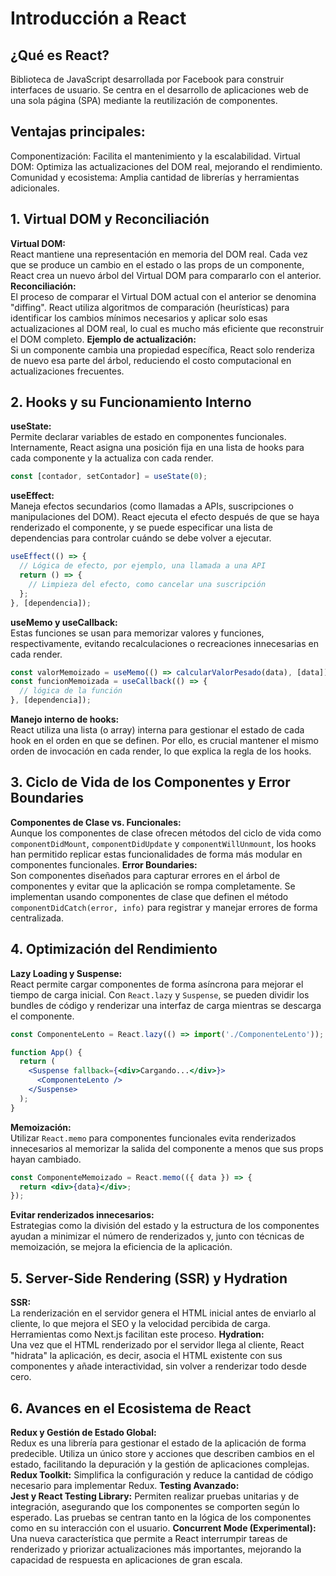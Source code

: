 # Introducción a React
## ¿Qué es React?
Biblioteca de JavaScript desarrollada por Facebook para construir interfaces de usuario.
Se centra en el desarrollo de aplicaciones web de una sola página (SPA) mediante la reutilización de componentes.
## Ventajas principales:
Componentización: Facilita el mantenimiento y la escalabilidad.
Virtual DOM: Optimiza las actualizaciones del DOM real, mejorando el rendimiento.
Comunidad y ecosistema: Amplia cantidad de librerías y herramientas adicionales.

## 1. Virtual DOM y Reconciliación

**Virtual DOM:**  
  React mantiene una representación en memoria del DOM real. Cada vez que se produce un cambio en el estado o las props de un componente, React crea un nuevo árbol del Virtual DOM para compararlo con el anterior.
**Reconciliación:**  
  El proceso de comparar el Virtual DOM actual con el anterior se denomina "diffing". React utiliza algoritmos de comparación (heurísticas) para identificar los cambios mínimos necesarios y aplicar solo esas actualizaciones al DOM real, lo cual es mucho más eficiente que reconstruir el DOM completo.
**Ejemplo de actualización:**  
  Si un componente cambia una propiedad específica, React solo renderiza de nuevo esa parte del árbol, reduciendo el costo computacional en actualizaciones frecuentes.

## 2. Hooks y su Funcionamiento Interno

**useState:**  
  Permite declarar variables de estado en componentes funcionales. Internamente, React asigna una posición fija en una lista de hooks para cada componente y la actualiza con cada render.
  ```jsx
  const [contador, setContador] = useState(0);
  ```
**useEffect:**  
  Maneja efectos secundarios (como llamadas a APIs, suscripciones o manipulaciones del DOM). React ejecuta el efecto después de que se haya renderizado el componente, y se puede especificar una lista de dependencias para controlar cuándo se debe volver a ejecutar.
  ```jsx
  useEffect(() => {
    // Lógica de efecto, por ejemplo, una llamada a una API
    return () => {
      // Limpieza del efecto, como cancelar una suscripción
    };
  }, [dependencia]);
  ```
**useMemo y useCallback:**  
  Estas funciones se usan para memorizar valores y funciones, respectivamente, evitando recalculaciones o recreaciones innecesarias en cada render.
  ```jsx
  const valorMemoizado = useMemo(() => calcularValorPesado(data), [data]);
  const funcionMemoizada = useCallback(() => {
    // lógica de la función
  }, [dependencia]);
  ```
**Manejo interno de hooks:**  
  React utiliza una lista (o array) interna para gestionar el estado de cada hook en el orden en que se definen. Por ello, es crucial mantener el mismo orden de invocación en cada render, lo que explica la regla de los hooks.

## 3. Ciclo de Vida de los Componentes y Error Boundaries

**Componentes de Clase vs. Funcionales:**  
  Aunque los componentes de clase ofrecen métodos del ciclo de vida como `componentDidMount`, `componentDidUpdate` y `componentWillUnmount`, los hooks han permitido replicar estas funcionalidades de forma más modular en componentes funcionales.
**Error Boundaries:**  
  Son componentes diseñados para capturar errores en el árbol de componentes y evitar que la aplicación se rompa completamente. Se implementan usando componentes de clase que definen el método `componentDidCatch(error, info)` para registrar y manejar errores de forma centralizada.

## 4. Optimización del Rendimiento

**Lazy Loading y Suspense:**  
  React permite cargar componentes de forma asíncrona para mejorar el tiempo de carga inicial. Con `React.lazy` y `Suspense`, se pueden dividir los bundles de código y renderizar una interfaz de carga mientras se descarga el componente.
  ```jsx
  const ComponenteLento = React.lazy(() => import('./ComponenteLento'));
  
  function App() {
    return (
      <Suspense fallback={<div>Cargando...</div>}>
        <ComponenteLento />
      </Suspense>
    );
  }
  ```
**Memoización:**  
  Utilizar `React.memo` para componentes funcionales evita renderizados innecesarios al memorizar la salida del componente a menos que sus props hayan cambiado.
  ```jsx
  const ComponenteMemoizado = React.memo(({ data }) => {
    return <div>{data}</div>;
  });
  ```
**Evitar renderizados innecesarios:**  
  Estrategias como la división del estado y la estructura de los componentes ayudan a minimizar el número de renderizados y, junto con técnicas de memoización, se mejora la eficiencia de la aplicación.

## 5. Server-Side Rendering (SSR) y Hydration

**SSR:**  
  La renderización en el servidor genera el HTML inicial antes de enviarlo al cliente, lo que mejora el SEO y la velocidad percibida de carga. Herramientas como Next.js facilitan este proceso.
**Hydration:**  
  Una vez que el HTML renderizado por el servidor llega al cliente, React "hidrata" la aplicación, es decir, asocia el HTML existente con sus componentes y añade interactividad, sin volver a renderizar todo desde cero.

## 6. Avances en el Ecosistema de React

**Redux y Gestión de Estado Global:**  
  Redux es una librería para gestionar el estado de la aplicación de forma predecible. Utiliza un único store y acciones que describen cambios en el estado, facilitando la depuración y la gestión de aplicaciones complejas.
  **Redux Toolkit:** Simplifica la configuración y reduce la cantidad de código necesario para implementar Redux.
**Testing Avanzado:**  
  **Jest y React Testing Library:** Permiten realizar pruebas unitarias y de integración, asegurando que los componentes se comporten según lo esperado. Las pruebas se centran tanto en la lógica de los componentes como en su interacción con el usuario.
**Concurrent Mode (Experimental):**  
  Una nueva característica que permite a React interrumpir tareas de renderizado y priorizar actualizaciones más importantes, mejorando la capacidad de respuesta en aplicaciones de gran escala.
